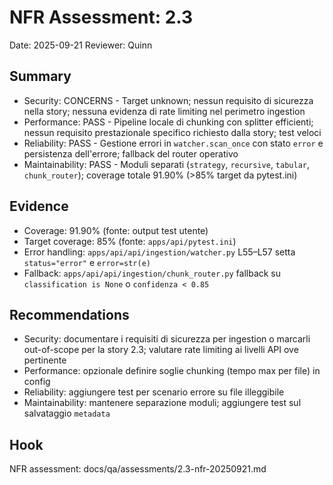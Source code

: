 # NFR Assessment: 2.3

Date: 2025-09-21
Reviewer: Quinn

## Summary

- Security: CONCERNS - Target unknown; nessun requisito di sicurezza nella story; nessuna evidenza di rate limiting nel perimetro ingestion
- Performance: PASS - Pipeline locale di chunking con splitter efficienti; nessun requisito prestazionale specifico richiesto dalla story; test veloci
- Reliability: PASS - Gestione errori in `watcher.scan_once` con stato `error` e persistenza dell'errore; fallback del router operativo
- Maintainability: PASS - Moduli separati (`strategy`, `recursive`, `tabular`, `chunk_router`); coverage totale 91.90% (>85% target da pytest.ini)

## Evidence

- Coverage: 91.90% (fonte: output test utente)
- Target coverage: 85% (fonte: `apps/api/pytest.ini`)
- Error handling: `apps/api/api/ingestion/watcher.py` L55–L57 setta `status="error"` e `error=str(e)`
- Fallback: `apps/api/api/ingestion/chunk_router.py` fallback su `classification is None` o `confidenza < 0.85`

## Recommendations

- Security: documentare i requisiti di sicurezza per ingestion o marcarli out-of-scope per la story 2.3; valutare rate limiting ai livelli API ove pertinente
- Performance: opzionale definire soglie chunking (tempo max per file) in config
- Reliability: aggiungere test per scenario errore su file illeggibile
- Maintainability: mantenere separazione moduli; aggiungere test sul salvataggio `metadata`

## Hook

NFR assessment: docs/qa/assessments/2.3-nfr-20250921.md
